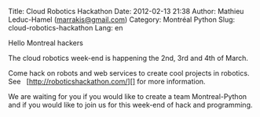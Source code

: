 Title: Cloud Robotics Hackathon
Date: 2012-02-13 21:38
Author: Mathieu Leduc-Hamel (marrakis@gmail.com)
Category: Montréal Python
Slug: cloud-robotics-hackathon
Lang: en

<!--:en-->

Hello Montreal hackers

The cloud robotics week-end is happening the 2nd, 3rd and 4th of March.

Come hack on robots and web services to create cool projects in
robotics. See   [http://roboticshackathon.com/][] for more information.

We are waiting for you if you would like to create a team
Montreal-Python and if you would like to join us for this week-end of
hack and programming.

  [http://roboticshackathon.com/]: http://roboticshackathon.com/
